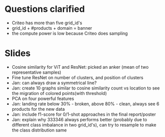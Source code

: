 # Questions clarified
- Criteo has more than five grid_id's
- grid_id + #products + domain = banner
- the compute power is low because Criteo does sampling

# Slides
- Cosine similarity for ViT and ResNet: picked an anker (mean of two representative samples)
- Fine tune ResNet on number of clusters, and position of clusters
- Jan: can always draw a symmetrical line?
- Jan: create 10 graphs similar to cosine similarity count vs location to see the migration of colored points(with threshold)
- PCA on four powerful features
- Jan: landing rate below 30% - broken, above 80% - clean, always see 6 products for the new data
- Jan: include f1-score for 0/1-shot approaches in the final report/poster
- Jan: explain why 333346 always performs better (probably due to different class imbalance in two grid_id's), can try to resample to make the class distribution same